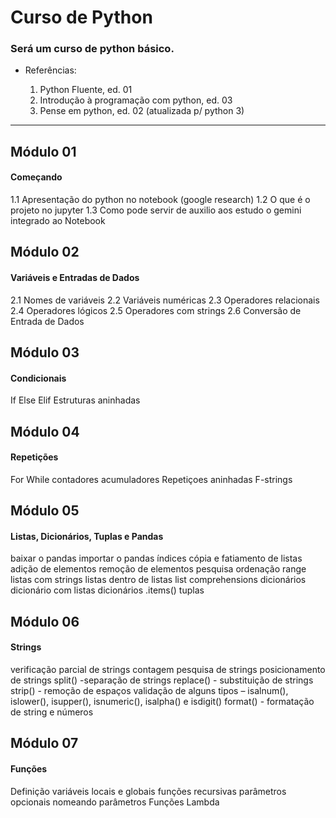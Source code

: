 # Curso de Python 

### Será um curso de python básico.

* Referências:

  1. Python Fluente, ed. 01
  2. Introdução à programação com python, ed. 03
  3. Pense em python, ed. 02 (atualizada p/ python 3)

---
## Módulo 01
#### Começando

  1.1 Apresentação do python no notebook (google research)
  1.2 O que é o projeto no jupyter
  1.3 Como pode servir de auxilio aos estudo o gemini integrado ao Notebook

## Módulo 02
#### Variáveis e Entradas de Dados

  2.1 Nomes de variáveis
  2.2 Variáveis numéricas
  2.3 Operadores relacionais
  2.4 Operadores lógicos
  2.5 Operadores com strings
  2.6 Conversão de Entrada de Dados

## Módulo 03
#### Condicionais
If
Else
Elif
Estruturas aninhadas

## Módulo 04
#### Repetições
For
While
contadores
acumuladores
Repetiçoes aninhadas
F-strings

## Módulo 05
#### Listas, Dicionários, Tuplas e Pandas
baixar o pandas 
importar o pandas
índices
cópia e fatiamento de listas
adição de elementos
remoção de elementos
pesquisa
ordenação
range
listas com strings
listas dentro de listas
list comprehensions
dicionários
dicionário com listas
dicionários .items()
tuplas

## Módulo 06
#### Strings
verificação parcial de strings
contagem
pesquisa de strings
posicionamento de strings
split() -separação de strings
replace() - substituição de strings
strip() - remoção de espaços
validação de alguns tipos – isalnum(), islower(), isupper(), isnumeric(), isalpha() e isdigit()
format() - formatação de string e números

## Módulo 07
#### Funções
Definição
variáveis locais e globais
funções recursivas
parâmetros opcionais
nomeando parâmetros
Funções Lambda
